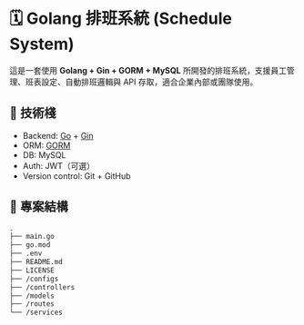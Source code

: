 # 🗓️ Golang 排班系統 (Schedule System)

這是一套使用 **Golang + Gin + GORM + MySQL** 所開發的排班系統，支援員工管理、班表設定、自動排班邏輯與 API 存取，適合企業內部或團隊使用。

## 🚀 技術棧

- Backend: [Go](https://go.dev/) + [Gin](https://github.com/gin-gonic/gin)
- ORM: [GORM](https://gorm.io/)
- DB: MySQL
- Auth: JWT（可選）
- Version control: Git + GitHub

## 📁 專案結構

```bash
.
├── main.go
├── go.mod
├── .env
├── README.md
├── LICENSE
├── /configs
├── /controllers
├── /models
├── /routes
└── /services
